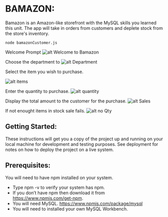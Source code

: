 
# BAMAZON:

 Bamazon is an Amazon-like storefront with the MySQL skills you learned this unit. The app will take in orders from customers and deplete stock from the store's inventory. 


 ``` node bamazonCustomer.js ```



Welcome Prompt
![alt Welcome to Bamazon](WelcomeSS.png)
  

  Choose the department to 
    ![alt Department](DepartmentSS.png)


  Select the item you wish to purchase.
  
  ![alt items](ItemListSS.png)

Enter the quantity to purchase.
![alt quantity](QtySS.png)

  Display the total amount to the customer for the purchase.
![alt Sales](SalesSS.png)

If not enought items in stock sale fails.
![alt no Qty](noQtySS.png)

## Getting Started:
These instructions will get you a copy of the project up and running on your local machine for development and testing purposes. See deployment for notes on how to deploy the project on a live system.

## Prerequisites:
You will need to have npm installed on your system. 
 - Type npm -v to verify your system has npm.
 - If you don’t have npm then download it from https://www.npmjs.com/get-npm. 
 - You will need MySQL.
https://www.npmjs.com/package/mysql
 - You will need to installed your own MySQL Workbench.




